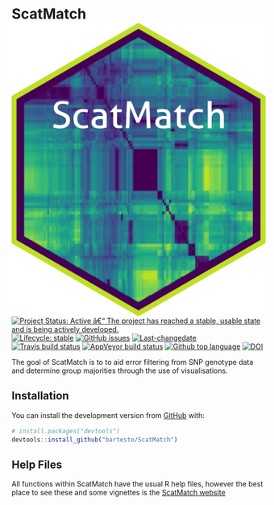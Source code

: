 
<!-- README.md is generated from README.Rmd. Please edit that file -->

# ScatMatch <img src="man/figures/scatmatch_logo.png" align="right" style="padding-left:10px;background-color:white;" />

<!-- badges: start -->

[![Project Status: Active â€“ The project has reached a stable, usable
state and is being actively
developed.](https://www.repostatus.org/badges/latest/active.svg)](https://www.repostatus.org/#active)
[![Lifecycle:
stable](https://img.shields.io/badge/lifecycle-stable-brightgreen.svg)](https://www.tidyverse.org/lifecycle/#stable)
[![GitHub
issues](https://img.shields.io/github/issues/bartesto/ScatMatch.svg?style=popout)](https://github.com/bartesto/ScatMatch/issues/)
[![Last-changedate](https://img.shields.io/github/last-commit/bartesto/ScatMatch.svg)](https://github.com/bartesto/ScatMatch/commits/master)
[![Travis build
status](https://travis-ci.org/bartesto/ScatMatch.svg?branch=master)](https://travis-ci.org/bartesto/ScatMatch)
[![AppVeyor build
status](https://ci.appveyor.com/api/projects/status/github/bartesto/ScatMatch?branch=master&svg=true)](https://ci.appveyor.com/project/bartesto/ScatMatch)
[![Github top
language](https://img.shields.io/github/languages/top/bartesto/ScatMatch.svg)](https://github.com/bartesto/ScatMatch/)
[![DOI](https://zenodo.org/badge/202643428.svg)](https://zenodo.org/badge/latestdoi/202643428)
<!-- badges: end -->

The goal of ScatMatch is to to aid error filtering from SNP genotype
data and determine group majorities through the use of visualisations.

## Installation

You can install the development version from
[GitHub](https://github.com/bartesto) with:

``` r
# install.packages("devtools")
devtools::install_github("bartesto/ScatMatch")
```

## Help Files

All functions within ScatMatch have the usual R help files, however the
best place to see these and some vignettes is the [ScatMatch
website](https://bartesto.github.io/ScatMatch/index.html)
